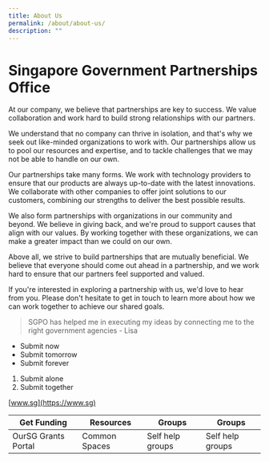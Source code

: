 ```yaml
---
title: About Us
permalink: /about/about-us/
description: ""
---
```

# Singapore Government Partnerships Office

At our company, we believe that partnerships are key to success. We value collaboration and work hard to build strong relationships with our partners.

We understand that no company can thrive in isolation, and that's why we seek out like-minded organizations to work with. Our partnerships allow us to pool our resources and expertise, and to tackle challenges that we may not be able to handle on our own.

Our partnerships take many forms. We work with technology providers to ensure that our products are always up-to-date with the latest innovations. We collaborate with other companies to offer joint solutions to our customers, combining our strengths to deliver the best possible results.

We also form partnerships with organizations in our community and beyond. We believe in giving back, and we're proud to support causes that align with our values. By working together with these organizations, we can make a greater impact than we could on our own.

Above all, we strive to build partnerships that are mutually beneficial. We believe that everyone should come out ahead in a partnership, and we work hard to ensure that our partners feel supported and valued.

If you're interested in exploring a partnership with us, we'd love to hear from you. Please don't hesitate to get in touch to learn more about how we can work together to achieve our shared goals.

> SGPO has helped me in executing my ideas by connecting me to the right government agencies - Lisa

* Submit now
* Submit tomorrow
* Submit forever

1. Submit alone
2. Submit together

[www.sg](https://www.sg)



| Get Funding | Resources | Groups | Groups |
| -------- | -------- | -------- |-------- |
| OurSG Grants Portal     | Common Spaces     | Self help groups    |Self help groups    |
